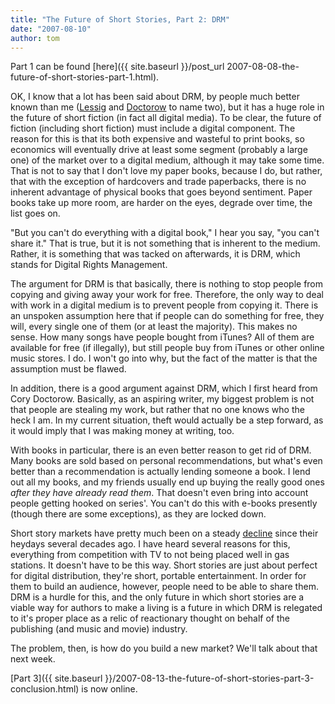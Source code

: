 ```yaml
---
title: "The Future of Short Stories, Part 2: DRM"
date: "2007-08-10"
author: tom
---
```


Part 1 can be found [here]({{ site.baseurl }}/post_url 2007-08-08-the-future-of-short-stories-part-1.html).

OK, I know that a lot has been said about DRM, by people much better known than me ([Lessig](http://lessig.org/ "Lessig.org") and [Doctorow](http://www.craphound.com/ "Cory Doctorow's craphound") to name two), but it has a huge role in the future of short fiction (in fact all digital media). To be clear, the future of fiction (including short fiction) must include a digital component. The reason for this is that its both expensive and wasteful to print books, so economics will eventually drive at least some segment (probably a large one) of the market over to a digital medium, although it may take some time. That is not to say that I don't love my paper books, because I do, but rather, that with the exception of hardcovers and trade paperbacks, there is no inherent advantage of physical books that goes beyond sentiment. Paper books take up more room, are harder on the eyes, degrade over time, the list goes on.

"But you can't do everything with a digital book," I hear you say, "you can't share it." That is true, but it is not something that is inherent to the medium. Rather, it is something that was tacked on afterwards, it is DRM, which stands for Digital Rights Management.

The argument for DRM is that basically, there is nothing to stop people from copying and giving away your work for free. Therefore, the only way to deal with work in a digital medium is to prevent people from copying it. There is an unspoken assumption here that if people can do something for free, they will, every single one of them (or at least the majority). This makes no sense. How many songs have people bought from iTunes? All of them are available for free (if illegally), but still people buy from iTunes or other online music stores. I do. I won't go into why, but the fact of the matter is that the assumption must be flawed.

In addition, there is a good argument against DRM, which I first heard from Cory Doctorow. Basically, as an aspiring writer, my biggest problem is not that people are stealing my work, but rather that no one knows who the heck I am. In my current situation, theft would actually be a step forward, as it would imply that I was making money at writing, too.

With books in particular, there is an even better reason to get rid of DRM. Many books are sold based on personal recommendations, but what's even better than a recommendation is actually lending someone a book. I lend out all my books, and my friends usually end up buying the really good ones _after they have already read them_. That doesn't even bring into account people getting hooked on series'. You can't do this with e-books presently (though there are some exceptions), as they are locked down.

Short story markets have pretty much been on a steady [decline](http://www.scalzi.com/whatever/2007/07/31/making_robert_heinlein_money.html "Making Robert Heinlein Money") since their heydays several decades ago. I have heard several reasons for this, everything from competition with TV to not being placed well in gas stations. It doesn't have to be this way. Short stories are just about perfect for digital distribution, they're short, portable entertainment. In order for them to build an audience, however, people need to be able to share them. DRM is a hurdle for this, and the only future in which short stories are a viable way for authors to make a living is a future in which DRM is relegated to it's proper place as a relic of reactionary thought on behalf of the publishing (and music and movie) industry.

The problem, then, is how do you build a new market? We'll talk about that next week.

[Part 3]({{ site.baseurl }}/2007-08-13-the-future-of-short-stories-part-3-conclusion.html) is now online.
